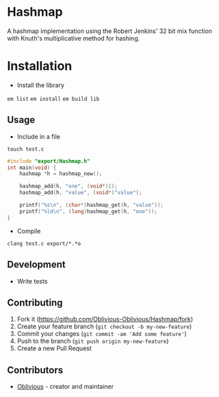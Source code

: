 # Hashmap

A hashmap implementation using the Robert Jenkins' 32 bit mix function with Knuth's multiplicative method for hashing.

# Installation

* Install the library

`em list`
`em install`
`em build lib`

## Usage

* Include in a file

`touch test.c`
```c
#include "export/Hashmap.h"
int main(void) {
    hashmap *h = hashmap_new();

    hashmap_add(h, "one", (void*)1);
    hashmap_add(h, "value", (void*)"value");

    printf("%s\n", (char*)hashmap_get(h, "value"));
    printf("%ld\n", (long)hashmap_get(h, "one"));
}
```

* Compile

`clang test.c export/*.*o`

## Development

* Write tests

## Contributing

1. Fork it (<https://github.com/Oblivious-Oblivious/Hashmap/fork>)
2. Create your feature branch (`git checkout -b my-new-feature`)
3. Commit your changes (`git commit -am 'Add some feature'`)
4. Push to the branch (`git push origin my-new-feature`)
5. Create a new Pull Request

## Contributors

- [Oblivious](https://github.com/Oblivious-Oblivious) - creator and maintainer
